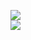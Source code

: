 [![](https://img.shields.io/badge/Made%20With-Github%20Spray-lightgrey.svg?style=for-the-badge&logo=github)](https://github.com/Annihil/github-spray#32296)  
[![](https://i.imgur.com/2DrTn0Z.gif)](https://github.com/Annihil/github-spray)